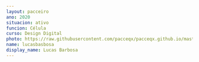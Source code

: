```yaml
---
layout: pacceiro
ano: 2020
situacion: ativo
funcion: Célula
curso: Design Digital
photo: https://raw.githubusercontent.com/pacceqx/pacceqx.github.io/master/assets/pic/bolsistas/pacce (22).png
name: lucasbasbosa
display_name: Lucas Barbosa
---
```


